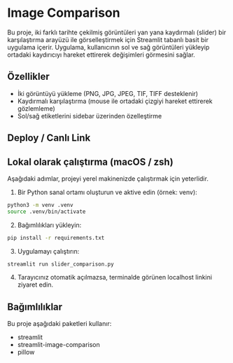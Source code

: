 # Image Comparison

Bu proje, iki farklı tarihte çekilmiş görüntüleri yan yana kaydırmalı (slider) bir karşılaştırma arayüzü ile görselleştirmek için Streamlit tabanlı basit bir uygulama içerir. Uygulama, kullanıcının sol ve sağ görüntüleri yükleyip ortadaki kaydırıcıyı hareket ettirerek değişimleri görmesini sağlar.

## Özellikler
- İki görüntüyü yükleme (PNG, JPG, JPEG, TIF, TIFF desteklenir)
- Kaydırmalı karşılaştırma (mouse ile ortadaki çizgiyi hareket ettirerek gözlemleme)
- Sol/sağ etiketlerini sidebar üzerinden özelleştirme

## Deploy / Canlı Link


## Lokal olarak çalıştırma (macOS / zsh)
Aşağıdaki adımlar, projeyi yerel makinenizde çalıştırmak için yeterlidir.

1. Bir Python sanal ortamı oluşturun ve aktive edin (örnek: venv):

```bash
python3 -m venv .venv
source .venv/bin/activate
```

2. Bağımlılıkları yükleyin:

```bash
pip install -r requirements.txt
```

3. Uygulamayı çalıştırın:

```bash
streamlit run slider_comparison.py
```

4. Tarayıcınız otomatik açılmazsa, terminalde görünen localhost linkini ziyaret edin.



## Bağımlılıklar
Bu proje aşağıdaki paketleri kullanır:

- streamlit
- streamlit-image-comparison
- pillow



